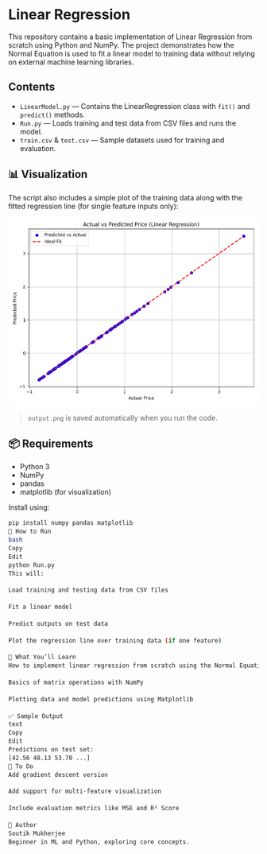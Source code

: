 # Linear Regression

This repository contains a basic implementation of Linear Regression from scratch using Python and NumPy. The project demonstrates how the Normal Equation is used to fit a linear model to training data without relying on external machine learning libraries.

## Contents

- `LinearModel.py` — Contains the LinearRegression class with `fit()` and `predict()` methods.
- `Run.py` — Loads training and test data from CSV files and runs the model.
- `train.csv` & `test.csv` — Sample datasets used for training and evaluation.

## 📊 Visualization

The script also includes a simple plot of the training data along with the fitted regression line (for single feature inputs only):

![Regression Plot](./linear_regression_plot.png)

> `output.png` is saved automatically when you run the code.

## 📦 Requirements

- Python 3
- NumPy
- pandas
- matplotlib (for visualization)

Install using:

```bash
pip install numpy pandas matplotlib
🚀 How to Run
bash
Copy
Edit
python Run.py
This will:

Load training and testing data from CSV files

Fit a linear model

Predict outputs on test data

Plot the regression line over training data (if one feature)

🧠 What You’ll Learn
How to implement linear regression from scratch using the Normal Equation

Basics of matrix operations with NumPy

Plotting data and model predictions using Matplotlib

✅ Sample Output
text
Copy
Edit
Predictions on test set:
[42.56 48.13 53.70 ...]
📌 To Do
Add gradient descent version

Add support for multi-feature visualization

Include evaluation metrics like MSE and R² Score

👤 Author
Soutik Mukherjee
Beginner in ML and Python, exploring core concepts.
